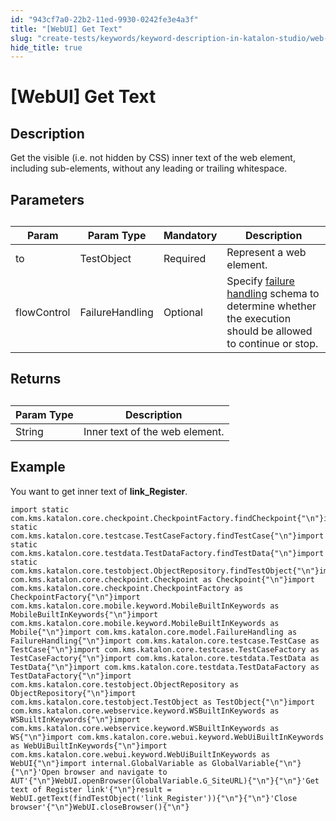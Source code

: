 ```yaml
---
id: "943cf7a0-22b2-11ed-9930-0242fe3e4a3f"
title: "[WebUI] Get Text"
slug: "create-tests/keywords/keyword-description-in-katalon-studio/web-ui-keywords/webui-get-text"
hide_title: true
---
```


# <a id="id_0" class="anchor_top_offset"/><a id="ariaid-title1" class="anchor_top_offset"/>[WebUI] Get Text


## <a id="id_0__id_1" class="anchor_top_offset"/>Description  

              
<p xmlns="http://www.w3.org/1999/xhtml" className="p">Get the visible (i.e. not hidden by CSS) inner text of the web   element, including sub-elements, without any leading or trailing   whitespace.</p> 
      

## <a id="id_0__id_2" class="anchor_top_offset"/>Parameters  

              
<table xmlns="http://www.w3.org/1999/xhtml" className="table anchor_top_offset" id="id_0__cabf7f5f-4353-430a-8c7f-445c3adaa2bc"><caption /><thead className="thead"><tr className><th className="entry anchor_top_offset" id="id_0__cabf7f5f-4353-430a-8c7f-445c3adaa2bc__entry__1">Param</th><th className="entry anchor_top_offset" id="id_0__cabf7f5f-4353-430a-8c7f-445c3adaa2bc__entry__2">Param Type</th><th className="entry anchor_top_offset" id="id_0__cabf7f5f-4353-430a-8c7f-445c3adaa2bc__entry__3">Mandatory</th><th className="entry anchor_top_offset" id="id_0__cabf7f5f-4353-430a-8c7f-445c3adaa2bc__entry__4">Description</th></tr></thead><tbody className="tbody"><tr className><td className="entry" headers="id_0__cabf7f5f-4353-430a-8c7f-445c3adaa2bc__entry__1 id_0__cabf7f5f-4353-430a-8c7f-445c3adaa2bc__entry__2 id_0__cabf7f5f-4353-430a-8c7f-445c3adaa2bc__entry__3 id_0__cabf7f5f-4353-430a-8c7f-445c3adaa2bc__entry__4 ">to</td><td className="entry" headers="id_0__cabf7f5f-4353-430a-8c7f-445c3adaa2bc__entry__1 id_0__cabf7f5f-4353-430a-8c7f-445c3adaa2bc__entry__2 id_0__cabf7f5f-4353-430a-8c7f-445c3adaa2bc__entry__3 id_0__cabf7f5f-4353-430a-8c7f-445c3adaa2bc__entry__4 ">TestObject</td><td className="entry" headers="id_0__cabf7f5f-4353-430a-8c7f-445c3adaa2bc__entry__1 id_0__cabf7f5f-4353-430a-8c7f-445c3adaa2bc__entry__2 id_0__cabf7f5f-4353-430a-8c7f-445c3adaa2bc__entry__3 id_0__cabf7f5f-4353-430a-8c7f-445c3adaa2bc__entry__4 ">Required</td><td className="entry" headers="id_0__cabf7f5f-4353-430a-8c7f-445c3adaa2bc__entry__1 id_0__cabf7f5f-4353-430a-8c7f-445c3adaa2bc__entry__2 id_0__cabf7f5f-4353-430a-8c7f-445c3adaa2bc__entry__3 id_0__cabf7f5f-4353-430a-8c7f-445c3adaa2bc__entry__4 ">Represent a web element.</td></tr><tr className><td className="entry" headers="id_0__cabf7f5f-4353-430a-8c7f-445c3adaa2bc__entry__1 id_0__cabf7f5f-4353-430a-8c7f-445c3adaa2bc__entry__2 id_0__cabf7f5f-4353-430a-8c7f-445c3adaa2bc__entry__3 id_0__cabf7f5f-4353-430a-8c7f-445c3adaa2bc__entry__4 ">flowControl</td><td className="entry" headers="id_0__cabf7f5f-4353-430a-8c7f-445c3adaa2bc__entry__1 id_0__cabf7f5f-4353-430a-8c7f-445c3adaa2bc__entry__2 id_0__cabf7f5f-4353-430a-8c7f-445c3adaa2bc__entry__3 id_0__cabf7f5f-4353-430a-8c7f-445c3adaa2bc__entry__4 ">FailureHandling</td><td className="entry" headers="id_0__cabf7f5f-4353-430a-8c7f-445c3adaa2bc__entry__1 id_0__cabf7f5f-4353-430a-8c7f-445c3adaa2bc__entry__2 id_0__cabf7f5f-4353-430a-8c7f-445c3adaa2bc__entry__3 id_0__cabf7f5f-4353-430a-8c7f-445c3adaa2bc__entry__4 ">Optional</td><td className="entry" headers="id_0__cabf7f5f-4353-430a-8c7f-445c3adaa2bc__entry__1 id_0__cabf7f5f-4353-430a-8c7f-445c3adaa2bc__entry__2 id_0__cabf7f5f-4353-430a-8c7f-445c3adaa2bc__entry__3 id_0__cabf7f5f-4353-430a-8c7f-445c3adaa2bc__entry__4 ">Specify <a className="xref" href="/docs/maintain/configure-failure-handling-settings-in-katalon-studio">failure handling</a> schema to         determine whether the execution should be allowed to continue or         stop.</td></tr></tbody></table> 
      

## <a id="id_0__id_3" class="anchor_top_offset"/>Returns

              
<table xmlns="http://www.w3.org/1999/xhtml" className="table anchor_top_offset" id="id_0__b942c82a-b1fc-4126-93fa-c3e7921915b7"><caption /><thead className="thead"><tr className><th className="entry anchor_top_offset" id="id_0__b942c82a-b1fc-4126-93fa-c3e7921915b7__entry__1">Param Type</th><th className="entry anchor_top_offset" id="id_0__b942c82a-b1fc-4126-93fa-c3e7921915b7__entry__2">Description</th></tr></thead><tbody className="tbody"><tr className><td className="entry" headers="id_0__b942c82a-b1fc-4126-93fa-c3e7921915b7__entry__1 id_0__b942c82a-b1fc-4126-93fa-c3e7921915b7__entry__2 ">String</td><td className="entry" headers="id_0__b942c82a-b1fc-4126-93fa-c3e7921915b7__entry__1 id_0__b942c82a-b1fc-4126-93fa-c3e7921915b7__entry__2 ">Inner text of the web element.</td></tr></tbody></table> 
      

## <a id="id_0__id_4" class="anchor_top_offset"/>Example  

              
<p xmlns="http://www.w3.org/1999/xhtml" className="p">You want to get inner text of   <strong className="ph b">link_Register</strong>.</p> 
              
<pre xmlns="http://www.w3.org/1999/xhtml" className="pre codeblock"><code>import static com.kms.katalon.core.checkpoint.CheckpointFactory.findCheckpoint{"\n"}import static com.kms.katalon.core.testcase.TestCaseFactory.findTestCase{"\n"}import static com.kms.katalon.core.testdata.TestDataFactory.findTestData{"\n"}import static com.kms.katalon.core.testobject.ObjectRepository.findTestObject{"\n"}import com.kms.katalon.core.checkpoint.Checkpoint as Checkpoint{"\n"}import com.kms.katalon.core.checkpoint.CheckpointFactory as CheckpointFactory{"\n"}import com.kms.katalon.core.mobile.keyword.MobileBuiltInKeywords as MobileBuiltInKeywords{"\n"}import com.kms.katalon.core.mobile.keyword.MobileBuiltInKeywords as Mobile{"\n"}import com.kms.katalon.core.model.FailureHandling as FailureHandling{"\n"}import com.kms.katalon.core.testcase.TestCase as TestCase{"\n"}import com.kms.katalon.core.testcase.TestCaseFactory as TestCaseFactory{"\n"}import com.kms.katalon.core.testdata.TestData as TestData{"\n"}import com.kms.katalon.core.testdata.TestDataFactory as TestDataFactory{"\n"}import com.kms.katalon.core.testobject.ObjectRepository as ObjectRepository{"\n"}import com.kms.katalon.core.testobject.TestObject as TestObject{"\n"}import com.kms.katalon.core.webservice.keyword.WSBuiltInKeywords as WSBuiltInKeywords{"\n"}import com.kms.katalon.core.webservice.keyword.WSBuiltInKeywords as WS{"\n"}import com.kms.katalon.core.webui.keyword.WebUiBuiltInKeywords as WebUiBuiltInKeywords{"\n"}import com.kms.katalon.core.webui.keyword.WebUiBuiltInKeywords as WebUI{"\n"}import internal.GlobalVariable as GlobalVariable{"\n"}{"\n"}'Open browser and navigate to AUT'{"\n"}WebUI.openBrowser(GlobalVariable.G_SiteURL){"\n"}{"\n"}'Get text of Register link'{"\n"}result = WebUI.getText(findTestObject('link_Register')){"\n"}{"\n"}'Close browser'{"\n"}WebUI.closeBrowser(){"\n"}</code></pre> 
            
